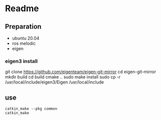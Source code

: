 # Readme

## Preparation
- ubuntu 20.04
- ros melodic
- eigen

### eigen3 install
git clone https://github.com/eigenteam/eigen-git-mirror
cd eigen-git-mirror
mkdir build
cd build
cmake ..
sudo make install
sudo cp -r /usr/local/include/eigen3/Eigen /usr/local/include 

## use
~~~
catkin_make --pkg common
catkin_make
~~~

